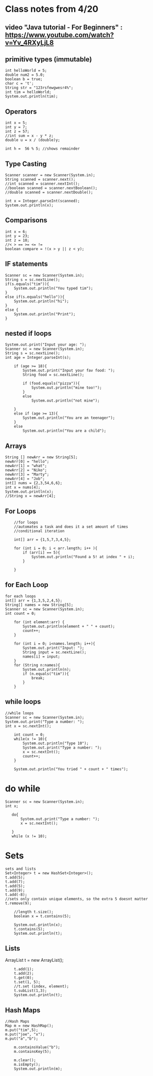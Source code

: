 # Class notes from 4/20
## video "Java tutorial - For Beginners" : https://www.youtube.com/watch?v=Yv_4RXyLjL8

## primitive types (immutable)
    int helloWorld = 5;
    double num2 = 5.0;
    boolean b = true;
    char c = 't';
    String str = "123rsfewgwesr4%";
    int tim = helloWorld;
    System.out.println(tim);
## Operators

    int x = 5;
    int y = 7;
    int z = 57;
    //int sum = x - y * z;
    double u = x / (double)y;

    int h =  56 % 5; //shows remainder

## Type Casting
    Scanner scanner = new Scanner(System.in);
    String scanned = scanner.next();
    //int scanned = scanner.nextInt();
    //boolean scanned = scanner.nextBoolean();
    //double scanned = scanner.nextDouble();

    int x = Integer.parseInt(scanned);
    System.out.println(x);

## Comparisons
    int x = 6;
    int y = 23;
    int z = 10;
    //< > == >= <= !=
    boolean compare = !(x > y || z < y);

## IF statements
    Scanner sc = new Scanner(System.in);
    String s = sc.nextLine();
    if(s.equals("tim")){
        System.out.println("You typed tim");
    }
    else if(s.equals("hello")){
        System.out.println("hi");
    }
    else {
        System.out.println("Print");
    }

## nested if loops
    System.out.print("Input your age: ");
    Scanner sc = new Scanner(System.in);
    String s = sc.nextLine();
    int age = Integer.parseInt(s);

        if (age >= 18){
            System.out.print("Input your fav food: ");
            String food = sc.nextLine();

            if (food.equals("pizza")){
                System.out.println("mine too!");
            }
            else
                System.out.println("not mine");

        }
        else if (age >= 13){
            System.out.println("You are an teenager");
        }
        else
            System.out.println("You are a child");

## Arrays
    String [] newArr = new String[5];
    newArr[0] = "hello";
    newArr[1] = "what";
    newArr[2] = "Niko";
    newArr[3] = "Marty";
    newArr[4] = "Job";
    int[] nums = {2,3,54,6,6};
    int x = nums[4];
    System.out.println(x);
    //String x = newArr[4];

## For Loops

        //for loops
        //automates a task and does it a set amount of times
        //conditional iteration

        int[] arr = {1,5,7,3,4,5};

        for (int i = 0; i < arr.length; i++ ){
            if (arr[i] == 5){
                System.out.println("Found a 5! at index " + i);
            }

        }

## for Each Loop

    for each loops
    int[] arr = {1,3,5,2,4,5};
    String[] names = new String[5];
    Scanner sc = new Scanner(System.in);
    int count = 0;

        for (int element:arr) {
            System.out.println(element + " " + count);
            count++;
        }

        for (int i = 0; i<names.length; i++){
            System.out.print("Input: ");
            String input = sc.nextLine();
            names[i] = input;
        }
        for (String n:names){
            System.out.println(n);
            if (n.equals("tim")){
                break;
            }
        }

## while loops
    //while loops
    Scanner sc = new Scanner(System.in);
    System.out.print("Type a number: ");
    int x = sc.nextInt();

        int count = 0;
        while(x != 10){
            System.out.println("Type 10");
            System.out.print("Type a number: ");
            x = sc.nextInt();
            count++;
        }

        System.out.println("You tried " + count + " times");

# do while
    Scanner sc = new Scanner(System.in);
    int x;

       do{
           System.out.print("Type a number: ");
           x = sc.nextInt();

       }
       while (x != 10);

# Sets
    sets and lists
    Set<Integer> t = new HashSet<Integer>();
    t.add(5);
    t.add(7);
    t.add(5);
    t.add(9);
    t.add(-8);
    //sets only contain unique elements, so the extra 5 doesnt matter
    t.remove(9);

        //length t.size();
        boolean x = t.contains(5);

        System.out.println(x);
        t.contains(5);
        System.out.println(t);

## Lists
ArrayList<Integer> t = new ArrayList<Integer>();

        t.add(1);
        t.add(2);
        t.get(0);
        t.set(1, 5);
        //t.set (index, element);
        t.subList(1,3);
        System.out.println(t);

## Hash Maps
    //Hash Maps
    Map m = new HashMap();
    m.put("tim",5);
    m.put("joe", "x");
    m.put("a","b");

        m.containsValue("b");
        m.containsKey(5);
        
        m.clear();
        m.isEmpty();
        System.out.println(m);